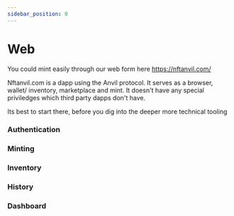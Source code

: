 ```yaml
---
sidebar_position: 0
---
```


# Web

You could mint easily through our web form here https://nftanvil.com/

Nftanvil.com is a dapp using the Anvil protocol.
It serves as a browser, wallet/ inventory, marketplace and mint. It doesn't have any special priviledges which third party dapps don't have.

Its best to start there, before you dig into the deeper more technical tooling

### Authentication

### Minting

### Inventory

### History

### Dashboard
